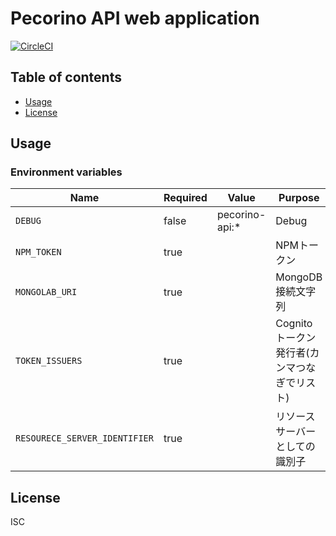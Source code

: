 # Pecorino API web application

[![CircleCI](https://circleci.com/gh/pecorino-jp/api.svg?style=svg)](https://circleci.com/gh/pecorino-jp/api)

## Table of contents

* [Usage](#usage)
* [License](#license)

## Usage

### Environment variables

| Name                          | Required | Value          | Purpose                    |
|-------------------------------|----------|----------------|----------------------------|
| `DEBUG`                       | false    | pecorino-api:* | Debug                      |
| `NPM_TOKEN`                   | true     |                | NPMトークン                    |
| `MONGOLAB_URI`                | true     |                | MongoDB接続文字列               |
| `TOKEN_ISSUERS`               | true     |                | Cognitoトークン発行者(カンマつなぎでリスト) |
| `RESOURECE_SERVER_IDENTIFIER` | true     |                | リソースサーバーとしての識別子            |

## License

ISC

